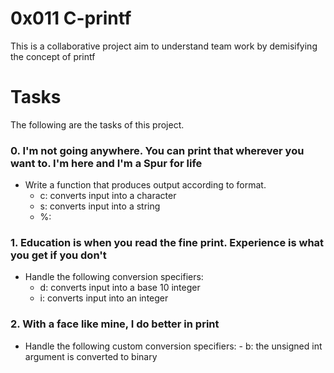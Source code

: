 # 0x011 C-printf 
This is a collaborative project aim to understand team work by demisifying the concept of printf
# Tasks
The following are the tasks of this project.
### 0. I'm not going anywhere. You can print that wherever you want to. I'm here and I'm a Spur for life
* Write a function that produces output according to format.
    - c: converts input into a character
    - s: converts input into a string
    - %: 
    
### 1. Education is when you read the fine print. Experience is what you get if you don't
* Handle the following conversion specifiers:
     - d: converts input into a base 10 integer
     - i: converts input into an integer

### 2.  With a face like mine, I do better in print
* Handle the following custom conversion specifiers:
      - b: the unsigned int argument is converted to binary
